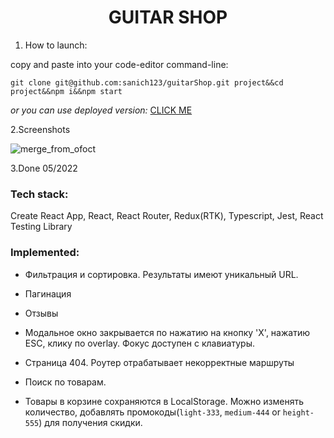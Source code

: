 <h1 align="center">GUITAR SHOP</h1>

1. How to launch: 

copy and paste into your code-editor command-line: 

`git clone git@github.com:sanich123/guitarShop.git project&&cd project&&npm i&&npm start`

*or you can use deployed version:* [CLICK ME](https://guitar-shop-five.vercel.app/)

2.Screenshots

![merge_from_ofoct](https://user-images.githubusercontent.com/70276651/227713847-65a37731-735f-4d28-86cb-6244f148467d.jpg)

3.Done 05/2022

### Tech stack:
Create React App, React, React Router, Redux(RTK), Typescript, Jest, React Testing Library 

### Implemented: 
* Фильтрация и сортировка. Результаты имеют уникальный URL.

* Пагинация

* Отзывы

* Модальное окно закрывается по нажатию на кнопку 'X', нажатию ESC, клику по overlay. Фокус доступен с клавиатуры.

* Cтраница 404. Роутер отрабатывает некорректные маршруты

* Поиск по товарам. 

* Товары в корзине сохраняются в LocalStorage. Можно изменять количество, добавлять промокоды(`light-333`, `medium-444` or `height-555`) для получения скидки.


